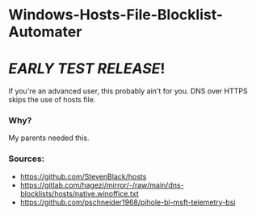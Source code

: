 # Windows-Hosts-File-Blocklist-Automater
# *EARLY TEST RELEASE*!
If you're an advanced user, this probably ain't for you. DNS over HTTPS skips the use of hosts file.


### Why?
My parents needed this.

### Sources:
- https://github.com/StevenBlack/hosts
- https://gitlab.com/hagezi/mirror/-/raw/main/dns-blocklists/hosts/native.winoffice.txt
- https://github.com/pschneider1968/pihole-bl-msft-telemetry-bsi
